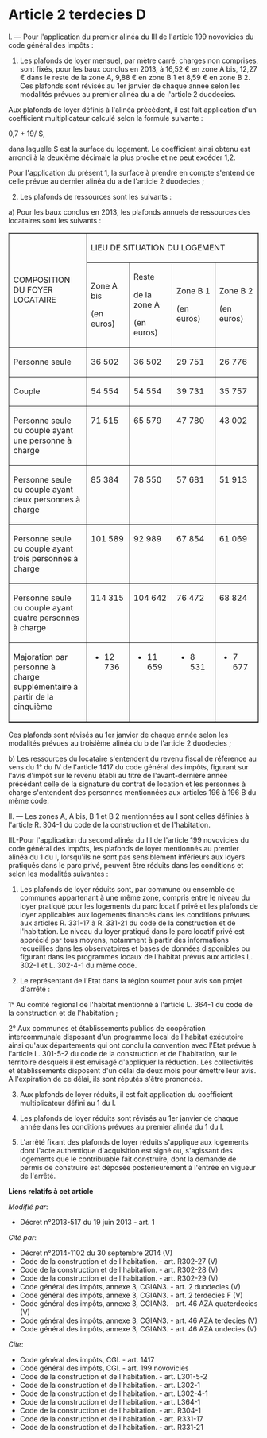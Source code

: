 # Article 2 terdecies D

I. ― Pour l'application du premier alinéa du III de l'article 199 novovicies du code général des impôts : 

1. Les plafonds de loyer mensuel, par mètre carré, charges non comprises, sont fixés, pour les baux conclus en 2013, à 16,52
€ en zone A bis, 12,27 € dans le reste de la zone A, 9,88 € en zone B 1 et 8,59 € en zone B 2. Ces plafonds sont révisés au
1er janvier de chaque année selon les modalités prévues au premier alinéa du a de l'article 2 duodecies. 

Aux plafonds de loyer définis à l'alinéa précédent, il est fait application d'un coefficient multiplicateur calculé selon la
formule suivante : 

0,7 + 19/ S, 

dans laquelle S est la surface du logement. Le coefficient ainsi obtenu est arrondi à la deuxième décimale la plus proche et
ne peut excéder 1,2. 

Pour l'application du présent 1, la surface à prendre en compte s'entend de celle prévue au dernier alinéa du a de l'article
2 duodecies ; 

2. Les plafonds de ressources sont les suivants : 

a) Pour les baux conclus en 2013, les plafonds annuels de ressources des locataires sont les suivants : 

<table align="center" width="680" cellspacing="0" cellpadding="0" border="1">
  <tbody>
    <tr>
      <td width="227" rowspan="2">

COMPOSITION DU FOYER LOCATAIRE 

</td>
      <td width="454" colspan="4">

LIEU DE SITUATION DU LOGEMENT 

</td>
    </tr>
    <tr>
      <td width="113">

Zone A bis 

(en euros) 

</td>
      <td width="113">

Reste 

de la zone A 

(en euros) 

</td>
      <td width="113">

Zone B 1 

(en euros) 

</td>
      <td width="113">

Zone B 2 

(en euros) 

</td>
    </tr>
    <tr>
      <td valign="top" width="227">

Personne seule 

</td>
      <td valign="top" width="113">

36 502 

</td>
      <td width="113" valign="top">

36 502 

</td>
      <td width="113" valign="top">

29 751 

</td>
      <td valign="top" width="113">

26 776 

</td>
    </tr>
    <tr>
      <td width="227" valign="top">

Couple 

</td>
      <td width="113" valign="top">

54 554 

</td>
      <td width="113" valign="top">

54 554 

</td>
      <td width="113" valign="top">

39 731 

</td>
      <td valign="top" width="113">

35 757 

</td>
    </tr>
    <tr>
      <td valign="top" width="227">

Personne seule ou couple ayant une personne à charge 

</td>
      <td valign="top" width="113">

71 515 

</td>
      <td valign="top" width="113">

65 579 

</td>
      <td width="113" valign="top">

47 780 

</td>
      <td valign="top" width="113">

43 002 

</td>
    </tr>
    <tr>
      <td width="227" valign="top">

Personne seule ou couple ayant deux personnes à charge 

</td>
      <td valign="top" width="113">

85 384 

</td>
      <td width="113" valign="top">

78 550 

</td>
      <td valign="top" width="113">

57 681 

</td>
      <td width="113" valign="top">

51 913 

</td>
    </tr>
    <tr>
      <td width="227" valign="top">

Personne seule ou couple ayant trois personnes à charge 

</td>
      <td valign="top" width="113">

101 589 

</td>
      <td width="113" valign="top">

92 989 

</td>
      <td valign="top" width="113">

67 854 

</td>
      <td width="113" valign="top">

61 069 

</td>
    </tr>
    <tr>
      <td valign="top" width="227">

Personne seule ou couple ayant quatre personnes à charge 

</td>
      <td valign="top" width="113">

114 315 

</td>
      <td valign="top" width="113">

104 642 

</td>
      <td valign="top" width="113">

76 472 

</td>
      <td valign="top" width="113">

68 824 

</td>
    </tr>
    <tr>
      <td valign="top" width="227">

Majoration par personne à charge supplémentaire à partir de la cinquième 

</td>
      <td width="113" valign="top">

+ 12 736 

</td>
      <td valign="top" width="113">

+ 11 659 

</td>
      <td valign="top" width="113">

+ 8 531 

</td>
      <td valign="top" width="113">

+ 7 677 

</td>
    </tr>
  </tbody>
</table>

Ces plafonds sont révisés au 1er janvier de chaque année selon les modalités prévues au troisième alinéa du b de l'article 2
duodecies ; 

b) Les ressources du locataire s'entendent du revenu fiscal de référence au sens du 1° du IV de l'article 1417 du code
général des impôts, figurant sur l'avis d'impôt sur le revenu établi au titre de l'avant-dernière année précédant celle de la
signature du contrat de location et les personnes à charge s'entendent des personnes mentionnées aux articles 196 à 196 B du
même code. 

II. ― Les zones A, A bis, B 1 et B 2 mentionnées au I sont celles définies à l'article R. 304-1 du code de la construction et
de l'habitation. 

III.-Pour l'application du second alinéa du III de l'article 199 novovicies du code général des impôts, les plafonds de loyer
mentionnés au premier alinéa du 1 du I, lorsqu'ils ne sont pas sensiblement inférieurs aux loyers pratiqués dans le parc
privé, peuvent être réduits dans les conditions et selon les modalités suivantes : 

1. Les plafonds de loyer réduits sont, par commune ou ensemble de communes appartenant à une même zone, compris entre le
niveau du loyer pratiqué pour les logements du parc locatif privé et les plafonds de loyer applicables aux logements financés
dans les conditions prévues aux articles R. 331-17 à R. 331-21 du code de la construction et de l'habitation. Le niveau du
loyer pratiqué dans le parc locatif privé est apprécié par tous moyens, notamment à partir des informations recueillies dans
les observatoires et bases de données disponibles ou figurant dans les programmes locaux de l'habitat prévus aux articles L.
302-1 et L. 302-4-1 du même code. 

2. Le représentant de l'Etat dans la région soumet pour avis son projet d'arrêté : 

1° Au comité régional de l'habitat mentionné à l'article L. 364-1 du code de la construction et de l'habitation ; 

2° Aux communes et établissements publics de coopération intercommunale disposant d'un programme local de l'habitat
exécutoire ainsi qu'aux départements qui ont conclu la convention avec l'Etat prévue à l'article L. 301-5-2 du code de la
construction et de l'habitation, sur le territoire desquels il est envisagé d'appliquer la réduction. Les collectivités et
établissements disposent d'un délai de deux mois pour émettre leur avis. A l'expiration de ce délai, ils sont réputés s'être
prononcés. 

3. Aux plafonds de loyer réduits, il est fait application du coefficient multiplicateur défini au 1 du I. 

4. Les plafonds de loyer réduits sont révisés au 1er janvier de chaque année dans les conditions prévues au premier alinéa du
1 du I. 

5. L'arrêté fixant des plafonds de loyer réduits s'applique aux logements dont l'acte authentique d'acquisition est signé ou,
s'agissant des logements que le contribuable fait construire, dont la demande de permis de construire est déposée
postérieurement à l'entrée en vigueur de l'arrêté.

**Liens relatifs à cet article**

_Modifié par_:

  - Décret n°2013-517 du 19 juin 2013 - art. 1

_Cité par_:

  - Décret n°2014-1102 du 30 septembre 2014 (V)
  - Code de la construction et de l'habitation. - art. R302-27 (V)
  - Code de la construction et de l'habitation. - art. R302-28 (V)
  - Code de la construction et de l'habitation. - art. R302-29 (V)
  - Code général des impôts, annexe 3, CGIAN3. - art. 2 duodecies (V)
  - Code général des impôts, annexe 3, CGIAN3. - art. 2 terdecies F (V)
  - Code général des impôts, annexe 3, CGIAN3. - art. 46 AZA quaterdecies (V)
  - Code général des impôts, annexe 3, CGIAN3. - art. 46 AZA terdecies (V)
  - Code général des impôts, annexe 3, CGIAN3. - art. 46 AZA undecies (V)

_Cite_:

  - Code général des impôts, CGI. - art. 1417
  - Code général des impôts, CGI. - art. 199 novovicies
  - Code de la construction et de l'habitation. - art. L301-5-2
  - Code de la construction et de l'habitation. - art. L302-1
  - Code de la construction et de l'habitation. - art. L302-4-1
  - Code de la construction et de l'habitation. - art. L364-1
  - Code de la construction et de l'habitation. - art. R304-1
  - Code de la construction et de l'habitation. - art. R331-17
  - Code de la construction et de l'habitation. - art. R331-21
